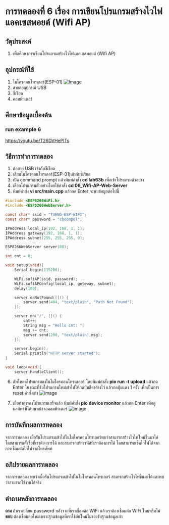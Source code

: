 # การทดลองที่ 6 เรื่อง การเขียนโปรแกรมสร้างไวไฟแอคเซสพอยต์ (Wifi AP)

## วัตุประสงค์
1. เพื่อศึกษาการเขียนโปรแกรมสร้างไวไฟแอคเซสพอยต์ (Wifi AP)

## อุปกรณ์ที่ใช้
1. ไมโครคอนโทรเลอร์(ESP-01)
![Image](https://ae01.alicdn.com/kf/HTB1QMy2J9zqK1RjSZFpq6ykSXXac/ESP8266-ESP-01-ESP01-Serial-WIFI-3-3V-5V-Serial.jpg)
2. สายต่ออุปกรณ์ USB 
3. ซีเรียล
4. คอมพิวเตอร์

## ศึกษาข้อมูลเบื้องต้น
### run example 6
 https://youtu.be/T26DVHePlTs
 
## วิธีการทำการทดลอง
1. ต่อสาย USB เข้ากับซีเรียล 
2. เสียบไมโครคอนโทรเลอร์(ESP-01)เข้ากับซีเรียล
3. เปิด command prompt เเล้วพิมพ์คำสั่ง **cd lab63b** เพื่อเข้าโปรแกรมตัวอย่าง
4. เลือกโปรแกรมตัวอย่างโดยใช้คำสั่ง **cd 06_Wifi-AP-Web-Server**
5. พิมพ์คำสั่ง **vi src/main.cpp** เเล้วกด Enter จะพบข้อมูลต่อไปนี้
```c
#include <ESP8266WiFi.h>
#include <ESP8266WebServer.h>

const char* ssid = "TUENG-ESP-WIFI";
const char* password = "choompol";

IPAddress local_ip(192, 168, 1, 1);
IPAddress gateway(192, 168, 1, 1);
IPAddress subnet(255, 255, 255, 0);

ESP8266WebServer server(80);

int cnt = 0;

void setup(void){
	Serial.begin(115200);

	WiFi.softAP(ssid, password);
	WiFi.softAPConfig(local_ip, geteway, subnet);
	delay(100);

	server.onNotFound([]() {
		server.send(404, "text/plain", "Path Not Found");
	});

	server.on("/", []() {
		cnt++;
		String msg = "Hello cnt: ";
		msg += cnt;
		server.send(200, "text/plain",msg);
	});

	server.begin();
	Serial.println("HTTP server started");
}

void loop(void){
	server.handleClient();
```

6. อัพโหลดโปรแกรมลงในไมโครคอนโทรนเลอร์ โดยพิมพ์คำสั่ง **pio run -t upload** แล้วกด Enter ในขณะที่รับโปรแกรมใหม่เข้าไปให้กดปุ่มสีดำค้างไว้ แล้วกดปุ่มแดง 1 ครั้ง เพื่อเป็นการ reset คำสั่งเก่า
![image](https://user-images.githubusercontent.com/80879589/112310561-4f3a2500-8cd7-11eb-9e45-0c608be9a583.png)

7. เมื่อทำการลงโปรแกรมเสร็จแล้ว พิมพ์คำสั่ง **pio device monitor** แล้วกด Enter เพื่อดูผลลัพธ์ที่ได้บนหน้าจอคอมพิวเตอร์
![image](https://user-images.githubusercontent.com/80879589/112310693-72fd6b00-8cd7-11eb-9b8a-bcf84e655227.png)

## การบันทึกผลการทดลอง
จากการทดลอง เมื่อรันโปรแกรมเข้าไปในไมโครคอนโทรเลอร์พบว่าสามารถสร้างไวไฟใหม่ขึ้นมาได้ โดยสามารถตั้งชื่อที่เราต้องการได้ และสามารถสร้างรหัสที่เราต้องการได้ โดยสามารถเช็คไวไฟได้จากการเชื่อมต่อไวไฟจากโทรศัพท์

## อภิปรายผลการทดลอง
จากการทดลอง พบว่าเมื่อรันโปรแกรมเข้าไปในไมโครคอนโทรเลอร์ สามารถสร้างไวไฟขึ้นมาได้และพบว่าสามารถใช้งานได้จริง

## คำถามหลังการทดลอง
**ถาม** ถ้าเราเปลี่ยน password หลังจากที่เราเชื่อมต่อ WiFi เเล้วเราต้องเชื่อมต่อ WiFi ใหม่หรือไม่
**ตอบ** ต้องเชื่อมต่อใหม่เพราะฐานข้อมูลที่เราใช้อันใหม่ไม่รองรับฐานข้อมูลเก่า

  
  
  
  
  
  
  
  
  
  
  
  
  
  
  
  
  
  
  
  
  
  
  
  
  
  
  
  
  
  
  
  
  
  
  
  
  
  
  
  
  
  
  
